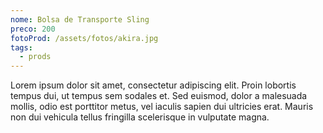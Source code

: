 ```yaml
---
nome: Bolsa de Transporte Sling
preco: 200
fotoProd: /assets/fotos/akira.jpg
tags:
  - prods
---
```


Lorem ipsum dolor sit amet, consectetur adipiscing elit. Proin lobortis tempus dui, ut tempus sem sodales et. Sed euismod, dolor a malesuada mollis, odio est porttitor metus, vel iaculis sapien dui ultricies erat. Mauris non dui vehicula tellus fringilla scelerisque in vulputate magna.
